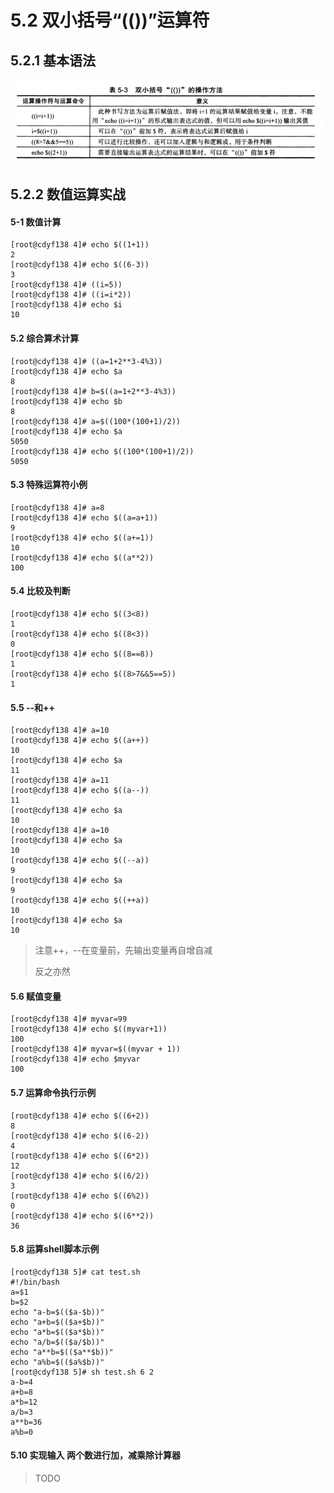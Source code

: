 # 5.2 双小括号“(())”运算符



## 5.2.1 基本语法

![image-20210121200831532](images/image-20210121200831532.png)

## 5.2.2  数值运算实战



#### 5-1  数值计算

```shell
[root@cdyf138 4]# echo $((1+1))
2
[root@cdyf138 4]# echo $((6-3))
3
[root@cdyf138 4]# ((i=5))
[root@cdyf138 4]# ((i=i*2))
[root@cdyf138 4]# echo $i
10
```

#### 5.2  综合算术计算

```shell
[root@cdyf138 4]# ((a=1+2**3-4%3))
[root@cdyf138 4]# echo $a
8
[root@cdyf138 4]# b=$((a=1+2**3-4%3))
[root@cdyf138 4]# echo $b
8
[root@cdyf138 4]# a=$((100*(100+1)/2))
[root@cdyf138 4]# echo $a
5050
[root@cdyf138 4]# echo $((100*(100+1)/2))
5050

```

#### 5.3 特殊运算符小例

```shell
[root@cdyf138 4]# a=8
[root@cdyf138 4]# echo $((a=a+1))
9
[root@cdyf138 4]# echo $((a+=1))
10
[root@cdyf138 4]# echo $((a**2))
100
```

#### 5.4 比较及判断

```shell
[root@cdyf138 4]# echo $((3<8))
1
[root@cdyf138 4]# echo $((8<3))
0
[root@cdyf138 4]# echo $((8==8))
1
[root@cdyf138 4]# echo $((8>7&&5==5))
1
```

#### 5.5 --和++ 

```shell
[root@cdyf138 4]# a=10
[root@cdyf138 4]# echo $((a++))
10
[root@cdyf138 4]# echo $a
11
[root@cdyf138 4]# a=11
[root@cdyf138 4]# echo $((a--))
11
[root@cdyf138 4]# echo $a
10
[root@cdyf138 4]# a=10
[root@cdyf138 4]# echo $a
10
[root@cdyf138 4]# echo $((--a))
9
[root@cdyf138 4]# echo $a
9
[root@cdyf138 4]# echo $((++a))
10
[root@cdyf138 4]# echo $a
10
```

> 注意++，--在变量前，先输出变量再自增自减
>
> 反之亦然

#### 5.6  赋值变量

```shell
[root@cdyf138 4]# myvar=99
[root@cdyf138 4]# echo $((myvar+1))
100
[root@cdyf138 4]# myvar=$((myvar + 1))
[root@cdyf138 4]# echo $myvar
100
```

#### 5.7 运算命令执行示例

```shell
[root@cdyf138 4]# echo $((6+2))
8
[root@cdyf138 4]# echo $((6-2))
4
[root@cdyf138 4]# echo $((6*2))
12
[root@cdyf138 4]# echo $((6/2))
3
[root@cdyf138 4]# echo $((6%2))
0
[root@cdyf138 4]# echo $((6**2))
36
```

#### 5.8 运算shell脚本示例

```shell
[root@cdyf138 5]# cat test.sh 
#!/bin/bash
a=$1
b=$2
echo "a-b=$(($a-$b))"
echo "a+b=$(($a+$b))"
echo "a*b=$(($a*$b))"
echo "a/b=$(($a/$b))"
echo "a**b=$(($a**$b))"
echo "a%b=$(($a%$b))"
[root@cdyf138 5]# sh test.sh 6 2
a-b=4
a+b=8
a*b=12
a/b=3
a**b=36
a%b=0

```

#### 5.10 实现输入 两个数进行加，减乘除计算器

> TODO

